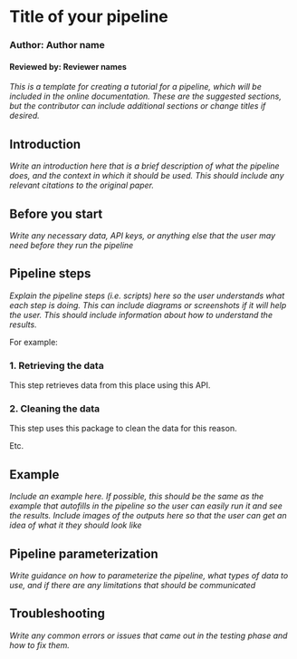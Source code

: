 # Title of your pipeline
### Author: Author name
#### Reviewed by: Reviewer names

*This is a template for creating a tutorial for a pipeline, which will be included in the online documentation. These are the suggested sections, but the contributor can include additional sections or change titles if desired.* 

## Introduction
*Write an introduction here that is a brief description of what the pipeline does, and the context in which it should be used. This should include any relevant citations to the original paper.*

## Before you start
*Write any necessary data, API keys, or anything else that the user may need before they run the pipeline*

## Pipeline steps
*Explain the pipeline steps (i.e. scripts) here so the user understands what each step is doing. This can include diagrams or screenshots if it will help the user. This should include information about how to understand the results.*

For example:

### 1. Retrieving the data
This step retrieves data from this place using this API.
### 2. Cleaning the data
This step uses this package to clean the data for this reason. 

Etc.

## Example
*Include an example here. If possible, this should be the same as the example that autofills in the pipeline so the user can easily run it and see the results. Include images of the outputs here so that the user can get an idea of what it they should look like*

## Pipeline parameterization
*Write guidance on how to parameterize the pipeline, what types of data to use, and if there are any limitations that should be communicated*

## Troubleshooting
*Write any common errors or issues that came out in the testing phase and how to fix them.*


